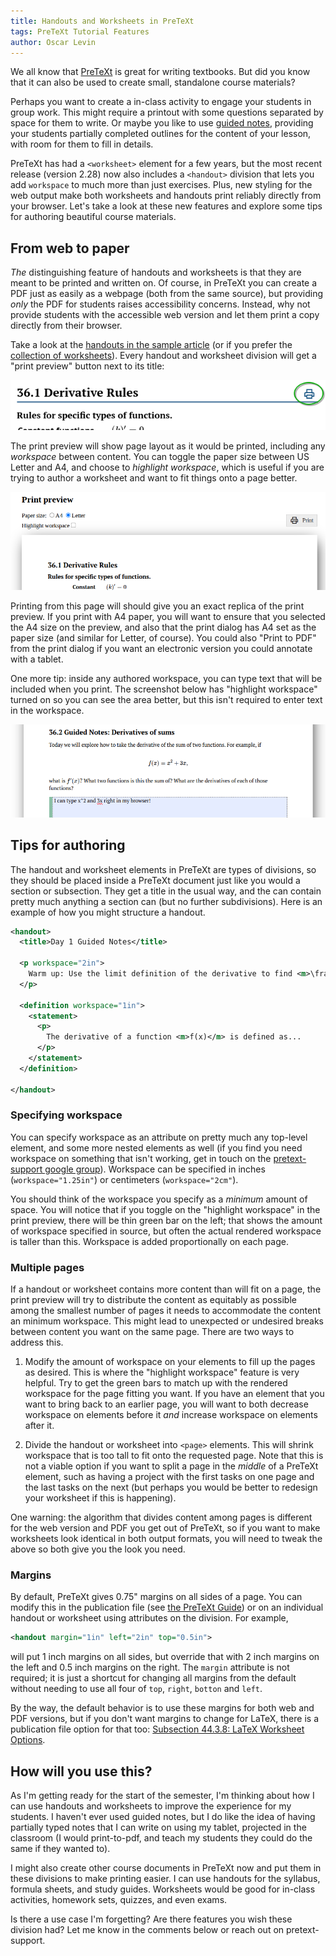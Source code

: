 ```yaml
---
title: Handouts and Worksheets in PreTeXt
tags: PreTeXt Tutorial Features
author: Oscar Levin
---
```


We all know that [PreTeXt](https://pretextbook.org) is great for writing textbooks.  But did you know that it can also be used to create small, standalone course materials?  

Perhaps you want to create a in-class activity to engage your students in group work.  This might require a printout with some questions separated by space for them to write.  Or maybe you like to use [guided notes](https://www.understandthemath.com/blog/guided-notes-benefits), providing your students partially completed outlines for the content of your lesson, with room for them to fill in details.  

PreTeXt has had a `<worksheet>` element for a few years, but the most recent release (version 2.28) now also includes a `<handout>` division that lets you add `workspace` to much more than just exercises.  Plus, new styling for the web output make both worksheets and handouts print reliably directly from your browser.  Let's take a look at these new features and explore some tips for authoring beautiful course materials.

<!-- break -->

## From web to paper

*The* distinguishing feature of handouts and worksheets is that they are meant to be printed and written on.  Of course, in PreTeXt you can create a PDF just as easily as a webpage (both from the same source), but providing *only* the PDF for students raises accessibility concerns.  Instead, why not provide students with the accessible web version and let them print a copy directly from their browser.

Take a look at the [handouts in the sample article](https://pretextbook.org/examples/sample-article/html/section-handouts.html) (or if you prefer the [collection of worksheets](https://pretextbook.org/examples/sample-article/html/section-worksheets.html)).  Every handout and worksheet division will get a "print preview" button next to its title:

![screenshot of a handout division highlighting the print preview button](/assets/images/20250817/print-preview-icon.png)

The print preview will show page layout as it would be printed, including any *workspace* between content.  You can toggle the paper size between US Letter and A4, and choose to *highlight workspace*, which is useful if you are trying to author a worksheet and want to fit things onto a page better.  

![screenshot of the "print preview" page for a handout in PreTeXt](/assets/images/20250817/print-preview-controls.png)

Printing from this page will should give you an exact replica of the print preview.  If you print with A4 paper, you will want to ensure that you selected the A4 size on the preview, and also that the print dialog has A4 set as the paper size (and similar for Letter, of course).  You could also "Print to PDF" from the print dialog if you want an electronic version you could annotate with a tablet.

One more tip: inside any authored workspace, you can type text that will be included when you print.  The screenshot below has "highlight workspace" turned on so you can see the area better, but this isn't required to enter text in the workspace.

![screenshot of a text entered in workspace on a PreTeXt handout](/assets/images/20250817/print-preview-entered-text.png)

## Tips for authoring

The handout and worksheet elements in PreTeXt are types of divisions, so they should be placed inside a PreTeXt document just like you would a section or subsection.  They get a title in the usual way, and the can contain pretty much anything a section can (but no further subdivisions).  Here is an example of how you might structure a handout.

```xml
<handout>
  <title>Day 1 Guided Notes</title>

  <p workspace="2in">
    Warm up: Use the limit definition of the derivative to find <m>\frac{d}{dx} 4x^2</m>.
  </p>

  <definition workspace="1in">
    <statement>
      <p>
        The derivative of a function <m>f(x)</m> is defined as...
      </p>
    </statement>
  </definition>

</handout>
```

### Specifying workspace

You can specify workspace as an attribute on pretty much any top-level element, and some more nested elements as well (if you find you need workspace on something that isn't working, get in touch on the [pretext-support google group](https://groups.google.com/g/pretext-support)).  Workspace can be specified in inches (`workspace="1.25in"`) or centimeters (`workspace="2cm"`).

You should think of the workspace you specify as a *minimum* amount of space.  You will notice that if you toggle on the "highlight workspace" in the print preview, there will be thin green bar on the left; that shows the amount of workspace specified in source, but often the actual rendered workspace is taller than this.  Workspace is added proportionally on each page.

### Multiple pages

If a handout or worksheet contains more content than will fit on a page, the print preview will try to distribute the content as equitably as possible among the smallest number of pages it needs to accommodate the content an minimum workspace.  This might lead to unexpected or undesired breaks between content you want on the same page.  There are two ways to address this.

1. Modify the amount of workspace on your elements to fill up the pages as desired.  This is where the "highlight workspace" feature is very helpful.  Try to get the green bars to match up with the rendered workspace for the page fitting you want.  If you have an element that you want to bring back to an earlier page, you will want to both decrease workspace on elements before it *and* increase workspace on elements after it.

2. Divide the handout or worksheet into `<page>` elements.  This will shrink workspace that is too tall to fit onto the requested page.  Note that this is not a viable option if you want to split a page in the *middle* of a PreTeXt element, such as having a project with the first tasks on one page and the last tasks on the next (but perhaps you would be better to redesign your worksheet if this is happening).

One warning: the algorithm that divides content among pages is different for the web version and PDF you get out of PreTeXt, so if you want to make worksheets look identical in both output formats, you will need to tweak the above so both give you the look you need.

### Margins

By default, PreTeXt gives 0.75" margins on all sides of a page.  You can modify this in the publication file (see [the PreTeXt Guide](https://pretextbook.org/doc/guide/html/publication-file-common.html#common-worksheet)) or on an individual handout or worksheet using attributes on the division.  For example,

```xml
<handout margin="1in" left="2in" top="0.5in">
```
will put 1 inch margins on all sides, but override that with 2 inch margins on the left and 0.5 inch margins on the right.  The `margin` attribute is not required; it is just a shortcut for changing all margins from the default without needing to use all four of `top`, `right`, `botton` and `left`.

By the way, the default behavior is to use these margins for both web and PDF versions, but if you don't want margins to change for LaTeX, there is a publication file option for that too: [Subsection 44.3.8: LaTeX Worksheet Options](https://pretextbook.org/doc/guide/html/publication-file-latex.html#latex-worksheet-options).

## How will you use this?

As I'm getting ready for the start of the semester, I'm thinking about how I can use handouts and worksheets to improve the experience for my students.  I haven't ever used guided notes, but I do like the idea of having partially typed notes that I can write on using my tablet, projected in the classroom (I would print-to-pdf, and teach my students they could do the same if they wanted to).  

I might also create other course documents in PreTeXt now and put them in these divisions to make printing easier. I can use handouts for the syllabus, formula sheets, and study guides.  Worksheets would be good for in-class activities, homework sets, quizzes, and even exams.

Is there a use case I'm forgetting?  Are there features you wish these division had?  Let me know in the comments below or reach out on pretext-support.


